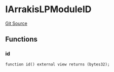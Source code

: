 # IArrakisLPModuleID
[Git Source](https://github.com/ArrakisFinance/arrakis-modular/blob/4485c572ded3a830c181fa38ceaac13efe8eb7f1/src/interfaces/IArrakisLPModuleID.sol)


## Functions
### id


```solidity
function id() external view returns (bytes32);
```

